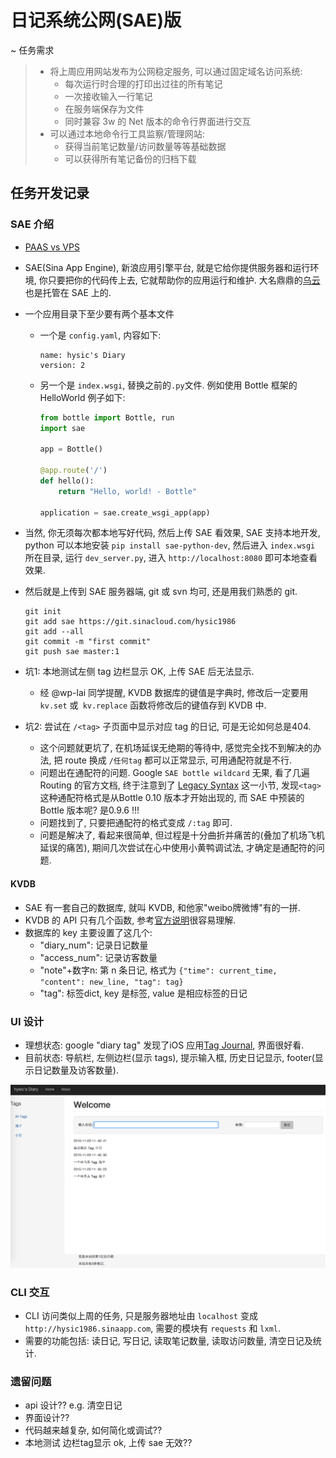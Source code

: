# 日记系统公网(SAE)版
~ 任务需求
>* 将上周应用网站发布为公网稳定服务, 可以通过固定域名访问系统:
>	* 每次运行时合理的打印出过往的所有笔记
>	* 一次接收输入一行笔记
>	* 在服务端保存为文件
>	* 同时兼容 3w 的 Net 版本的命令行界面进行交互
>* 可以通过本地命令行工具监察/管理网站:
>	* 获得当前笔记数量/访问数量等等基础数据
>	* 可以获得所有笔记备份的归档下载

## 任务开发记录
### SAE 介绍
* [PAAS vs VPS](https://www.quora.com/Should-I-choose-a-VPS-or-a-PAAS-How-to-make-that-decision)
* SAE(Sina App Engine), 新浪应用引擎平台, 就是它给你提供服务器和运行环境, 你只要把你的代码传上去, 它就帮助你的应用运行和维护. 大名鼎鼎的[乌云](http://www.sinacloud.com/index/typical_detail/other/37.html)也是托管在 SAE 上的.
* 一个应用目录下至少要有两个基本文件
	* 一个是 `config.yaml`, 内容如下:

		```
		name: hysic's Diary
		version: 2
		```
	
	* 另一个是 `index.wsgi`, 替换之前的`.py`文件. 例如使用 Bottle 框架的 HelloWorld 例子如下:
	  
	  ```python
	  from bottle import Bottle, run
	  import sae
	  
	  app = Bottle()
	  
	  @app.route('/')
	  def hello():
	      return "Hello, world! - Bottle"
	      
	  application = sae.create_wsgi_app(app)
		```

* 当然, 你无须每次都本地写好代码, 然后上传 SAE 看效果, SAE 支持本地开发, python 可以本地安装 `pip install sae-python-dev`, 然后进入 `index.wsgi` 所在目录, 运行 `dev_server.py`, 进入 `http://localhost:8080` 即可本地查看效果. 
* 然后就是上传到 SAE 服务器端, git 或 svn 均可, 还是用我们熟悉的 git.
	
	```shell
	git init
	git add sae https://git.sinacloud.com/hysic1986
	git add --all
	git commit -m "first commit"
	git push sae master:1
	```
* 坑1: 本地测试左侧 tag 边栏显示 OK, 上传 SAE 后无法显示.
	* 经 @wp-lai 同学提醒, KVDB 数据库的键值是字典时, 修改后一定要用 `kv.set` 或` kv.replace` 函数将修改后的键值存到 KVDB 中.

* 坑2: 尝试在 `/<tag>` 子页面中显示对应 tag 的日记, 可是无论如何总是404.
	* 这个问题就更坑了, 在机场延误无绝期的等待中, 感觉完全找不到解决的办法, 把 route 换成 `/任何tag` 都可以正常显示, 可用通配符就是不行.
	* 问题出在通配符的问题. Google `SAE bottle wildcard` 无果, 看了几遍 Routing 的官方文档, 终于注意到了 [Legacy Syntax](http://bottlepy.org/docs/dev/routing.html#legacy-syntax) 这一小节, 发现`<tag>` 这种通配符格式是从Bottle 0.10 版本才开始出现的, 而 SAE 中预装的 Bottle 版本呢? 是0.9.6 !!!
	* 问题找到了, 只要把通配符的格式变成 `/:tag` 即可. 
	* 问题是解决了, 看起来很简单, 但过程是十分曲折并痛苦的(叠加了机场飞机延误的痛苦), 期间几次尝试在心中使用小黄鸭调试法, 才确定是通配符的问题.

#### KVDB
* SAE 有一套自己的数据库, 就叫 KVDB, 和他家"weibo牌微博"有的一拼.
* KVDB 的 API 只有几个函数, 参考[官方说明](http://www.sinacloud.com/doc/sae/python/kvdb.html)很容易理解.
* 数据库的 key 主要设置了这几个:
	* "diary_num": 记录日记数量
	* "access_num": 记录访客数量
	* "note"+数字n: 第 n 条日记, 格式为 `{"time": current_time, "content": new_line, "tag": tag}`
	* "tag": 标签dict, key 是标签, value 是相应标签的日记


### UI 设计
* 理想状态: google "diary tag" 发现了iOS 应用[Tag Journal](https://itunes.apple.com/us/app/tag-journal-write-your-diary/id742204884?mt=8), 界面很好看.
* 目前状态: 导航栏, 左侧边栏(显示 tags), 提示输入框, 历史日记显示, footer(显示日记数量及访客数量).

![](https://github.com/hysic/OMOOC2py/blob/master/1sTry/Week_5/sae-UI.png?raw=true)



### CLI 交互
* CLI 访问类似上周的任务, 只是服务器地址由 `localhost` 变成 `http://hysic1986.sinaapp.com`, 需要的模块有 `requests` 和 `lxml`.
* 需要的功能包括: 读日记, 写日记, 读取笔记数量, 读取访问数量, 清空日记及统计.


### 遗留问题
* api 设计?? e.g. 清空日记
* 界面设计??
* 代码越来越复杂, 如何简化或调试??
* 本地测试 边栏tag显示 ok, 上传 sae 无效??


